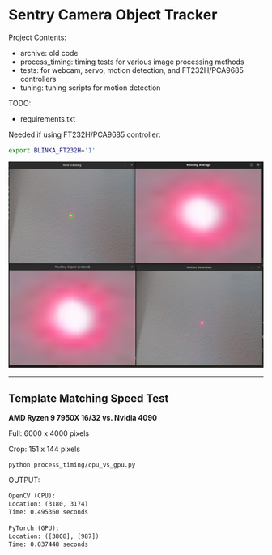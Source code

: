# Sentry Camera Object Tracker

Project Contents:
- archive: old code
- process_timing: timing tests for various image processing methods
- tests: for webcam, servo, motion detection, and FT232H/PCA9685 controllers
- tuning: tuning scripts for motion detection

TODO:
- requirements.txt

Needed if using FT232H/PCA9685 controller:
```bash
export BLINKA_FT232H='1'
```
![Screenshot](/images/sentry_object_tracker.png)

---
## Template Matching Speed Test

**AMD Ryzen 9 7950X 16/32 vs. Nvidia 4090**

Full: 6000 x 4000 pixels

Crop: 151 x 144 pixels

```
python process_timing/cpu_vs_gpu.py
```

OUTPUT:
```
OpenCV (CPU):
Location: (3180, 3174)
Time: 0.495360 seconds

PyTorch (GPU):
Location: ([3808], [987])
Time: 0.037448 seconds
```